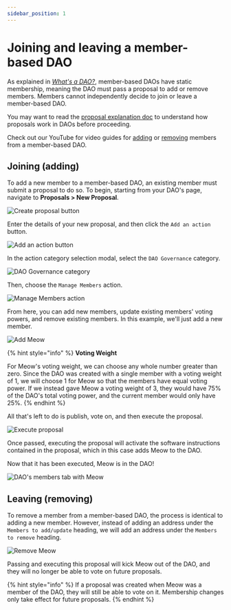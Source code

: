 ```yaml
---
sidebar_position: 1
---
```


# Joining and leaving a member-based DAO

As explained in [_What's a DAO?_](../../introduction/whats-a-dao/#members-multisig-replacement), member-based DAOs have static membership, meaning the DAO must pass a proposal to add or remove members. Members cannot independently decide to join or leave a member-based DAO.

You may want to read the [proposal explanation doc](../../dao-governance/proposals/what/) to understand how proposals work in DAOs before proceeding.

Check out our YouTube for video guides for [adding](https://youtu.be/YjF-4jwUhgI) or [removing](https://youtu.be/25q62ZleOd0) members from a member-based DAO.

## Joining (adding)

To add a new member to a member-based DAO, an existing member must submit a proposal to do so. To begin, starting from your DAO's page, navigate to **Proposals > New Proposal**.

![Create proposal button](../../../img/quickstart/create-proposal-button.png)

Enter the details of your new proposal, and then click the `Add an action` button.

![Add an action button](../../../img/quickstart/add-member-add-action.png)

In the action category selection modal, select the `DAO Governance` category.

![DAO Governance category](../../../img/quickstart/add-member-action-modal.png)

Then, choose the `Manage Members` action.

![Manage Members action](../../../img/quickstart/add-member-manage-members.png)

From here, you can add new members, update existing members' voting powers, and remove existing members. In this example, we'll just add a new member.

![Add Meow](../../../img/quickstart/add-member-add-meow.png)

{% hint style="info" %}
**Voting Weight**

For Meow's voting weight, we can choose any whole number greater than zero. Since the DAO was created with a single member with a voting weight of 1, we will choose 1 for Meow so that the members have equal voting power. If we instead gave Meow a voting weight of 3, they would have 75% of the DAO's total voting power, and the current member would only have 25%.
{% endhint %}

All that's left to do is publish, vote on, and then execute the proposal.

![Execute proposal](../../../img/quickstart/add-member-proposal-execute.png)

Once passed, executing the proposal will activate the software instructions contained in the proposal, which in this case adds Meow to the DAO.

Now that it has been executed, Meow is in the DAO!

![DAO's members tab with Meow](../../../img/quickstart/add-member-done.png)

## Leaving (removing)

To remove a member from a member-based DAO, the process is identical to adding a new member. However, instead of adding an address under the `Members to add/update` heading, we will add an address under the `Members to remove` heading.

![Remove Meow](../../../img/quickstart/remove-member-action.png)

Passing and executing this proposal will kick Meow out of the DAO, and they will no longer be able to vote on future proposals.

{% hint style="info" %}
If a proposal was created when Meow was a member of the DAO, they will still be able to vote on it. Membership changes only take effect for future proposals.
{% endhint %}
